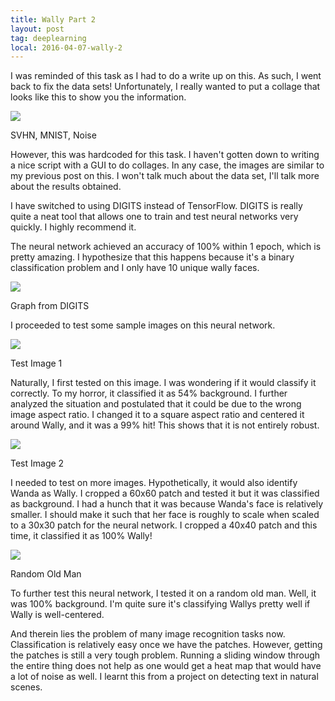 ```yaml
---
title: Wally Part 2
layout: post
tag: deeplearning
local: 2016-04-07-wally-2
---
```


I was reminded of this task as I had to do a write up on this. As such, I went back to fix the data sets! Unfortunately, I really wanted to put a collage that looks like this to show you the information.

<div class="image-wrapper">
<img src="/images/{{page.local}}/collage.jpg">
<p class="image-caption">SVHN, MNIST, Noise</p>
</div>

However, this was hardcoded for this task. I haven't gotten down to writing a nice script with a GUI to do collages. In any case, the images are similar to my previous post on this. I won't talk much about the data set, I'll talk more about the results obtained.

I have switched to using DIGITS instead of TensorFlow. DIGITS is really quite a neat tool that allows one to train and test neural networks very quickly. I highly recommend it.

The neural network achieved an accuracy of 100% within 1 epoch, which is pretty amazing. I hypothesize that this happens because it's a binary classification problem and I only have 10 unique wally faces.

<div class="image-wrapper">
<img src="/images/{{page.local}}/1.jpg">
<p class="image-caption">Graph from DIGITS</p>
</div>

I proceeded to test some sample images on this neural network.

<div class="image-wrapper">
<img src="/images/{{page.local}}/2.jpg">
<p class="image-caption">Test Image 1</p>
</div>

Naturally, I first tested on this image. I was wondering if it would classify it correctly. To my horror, it classified it as 54% background. I further analyzed the situation and postulated that it could be due to the wrong image aspect ratio. I changed it to a square aspect ratio and centered it around Wally, and it was a 99% hit! This shows that it is not entirely robust.

<div class="image-wrapper">
<img src="/images/{{page.local}}/3.jpg">
<p class="image-caption">Test Image 2</p>
</div>

I needed to test on more images. Hypothetically, it would also identify Wanda as Wally. I cropped a 60x60 patch and tested it but it was classified as background. I had a hunch that it was because Wanda's face is relatively smaller. I should make it such that her face is roughly to scale when scaled to a 30x30 patch for the neural network. I cropped a 40x40 patch and this time, it classified it as 100% Wally!

<div class="image-wrapper">
<img src="/images/{{page.local}}/4.jpg">
<p class="image-caption">Random Old Man</p>
</div>

To further test this neural network, I tested it on a random old man. Well, it was 100% background. I'm quite sure it's classifying Wallys pretty well if Wally is well-centered.

And therein lies the problem of many image recognition tasks now. Classification is relatively easy once we have the patches. However, getting the patches is still a very tough problem. Running a sliding window through the entire thing does not help as one would get a heat map that would have a lot of noise as well. I learnt this from a project on detecting text in natural scenes.